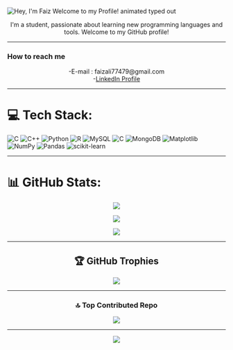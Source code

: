 #
<img src="https://readme-typing-svg.demolab.com?font=Operator+Mono&size=37&duration=2800&pause=2000&color=FAFAFA&center=true&vCenter=true&width=940&height=50&lines=Hello%2C+ my+name+is+Faiz+Ali!" align="middle" alt="Hey, I'm Faiz Welcome to my Profile! animated typed out">

<p align="center">
I'm a student, passionate about learning new programming languages and tools. Welcome to my GitHub profile!
</p>
<hr>
<p align="center">
   <h3>How to reach me</h3>
</p>
<div align="center">
  -E-mail : faizali77479@gmail.com <br>
  -<a href="https://www.linkedin.com/in/faiz-ali-173101260?utm_source=share&utm_campaign=share_via&utm_content=profile&utm_medium=android_app">LinkedIn Profile </a> <br>
</div>
<hr>


# 💻 Tech Stack:
![C](https://img.shields.io/badge/c-%2300599C.svg?style=for-the-badge&logo=c&logoColor=white) ![C++](https://img.shields.io/badge/c++-%2300599C.svg?style=for-the-badge&logo=c%2B%2B&logoColor=white) ![Python](https://img.shields.io/badge/python-3670A0?style=for-the-badge&logo=python&logoColor=ffdd54) ![R](https://img.shields.io/badge/r-%23276DC3.svg?style=for-the-badge&logo=r&logoColor=white) ![MySQL](https://img.shields.io/badge/mysql-4479A1.svg?style=for-the-badge&logo=mysql&logoColor=white) ![C](https://img.shields.io/badge/c-%2300599C.svg?style=for-the-badge&logo=c&logoColor=white) ![MongoDB](https://img.shields.io/badge/MongoDB-%234ea94b.svg?style=for-the-badge&logo=mongodb&logoColor=white) ![Matplotlib](https://img.shields.io/badge/Matplotlib-%23ffffff.svg?style=for-the-badge&logo=Matplotlib&logoColor=black) ![NumPy](https://img.shields.io/badge/numpy-%23013243.svg?style=for-the-badge&logo=numpy&logoColor=white) ![Pandas](https://img.shields.io/badge/pandas-%23150458.svg?style=for-the-badge&logo=pandas&logoColor=white) ![scikit-learn](https://img.shields.io/badge/scikit--learn-%23F7931E.svg?style=for-the-badge&logo=scikit-learn&logoColor=white)
<hr>

# 📊 GitHub Stats:
<div align="center">
   
![](https://github-readme-stats.vercel.app/api?username=Faizali112&theme=dark&hide_border=false&include_all_commits=false&count_private=false)<br/>
<div align="center">
   
![](https://github-readme-streak-stats.herokuapp.com/?user=Faizali112&theme=dark&hide_border=false)<br/>
<div align="center">
   
![](https://github-readme-stats.vercel.app/api/top-langs/?username=Faizali112&theme=dark&hide_border=false&include_all_commits=false&count_private=false&layout=compact)

<hr>

## 🏆 GitHub Trophies
![](https://github-profile-trophy.vercel.app/?username=Faizali112&theme=radical&no-frame=false&no-bg=false&margin-w=4)
<hr>

### 🔝 Top Contributed Repo
![](https://github-contributor-stats.vercel.app/api?username=Faizali112&limit=5&theme=dark&combine_all_yearly_contributions=true)

---
[![](https://visitcount.itsvg.in/api?id=Faizali112&icon=0&color=0)](https://visitcount.itsvg.in)

